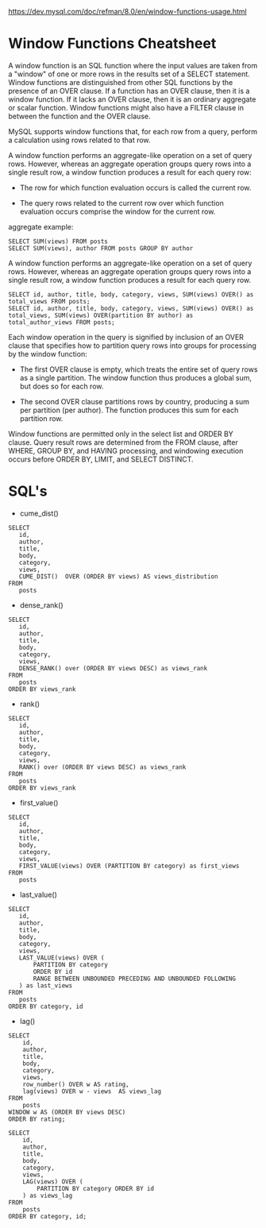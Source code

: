 https://dev.mysql.com/doc/refman/8.0/en/window-functions-usage.html

# Window Functions Cheatsheet

A window function is an SQL function where the input values are taken from a "window" of one or more rows in the results set of a SELECT statement.
Window functions are distinguished from other SQL functions by the presence of an OVER clause. If a function has an OVER clause, then it is a window function. If it lacks an OVER clause, then it is an ordinary aggregate or scalar function. Window functions might also have a FILTER clause in between the function and the OVER clause.

MySQL supports window functions that, for each row from a query, perform a calculation using rows related to that row.

A window function performs an aggregate-like operation on a set of query rows. However, whereas an aggregate operation groups query rows into a single result row, a window function produces a result for each query row:

- The row for which function evaluation occurs is called the current row.

- The query rows related to the current row over which function evaluation occurs comprise the window for the current row.




aggregate example: 

```
SELECT SUM(views) FROM posts
SELECT SUM(views), author FROM posts GROUP BY author
```


A window function performs an aggregate-like operation on a set of query rows. However, whereas an aggregate operation groups query rows into a single result row, a window function produces a result for each query row.
```
SELECT id, author, title, body, category, views, SUM(views) OVER() as total_views FROM posts;
SELECT id, author, title, body, category, views, SUM(views) OVER() as total_views, SUM(views) OVER(partition BY author) as total_author_views FROM posts;
```


Each window operation in the query is signified by inclusion of an OVER clause that specifies how to partition query rows into groups for processing by the window function:

- The first OVER clause is empty, which treats the entire set of query rows as a single partition. The window function thus produces a global sum, but does so for each row.

- The second OVER clause partitions rows by country, producing a sum per partition (per author). The function produces this sum for each partition row.

Window functions are permitted only in the select list and ORDER BY clause. Query result rows are determined from the FROM clause, after WHERE, GROUP BY, and HAVING processing, and windowing execution occurs before ORDER BY, LIMIT, and SELECT DISTINCT.


# SQL's

- cume_dist()

```
SELECT
   id,
   author,
   title,
   body,
   category,
   views,
   CUME_DIST()  OVER (ORDER BY views) AS views_distribution
FROM
   posts
```

- dense_rank()

```
SELECT
   id,
   author,
   title,
   body,
   category,
   views,
   DENSE_RANK() over (ORDER BY views DESC) as views_rank
FROM
   posts
ORDER BY views_rank
```

- rank()

```
SELECT
   id,
   author,
   title,
   body,
   category,
   views,
   RANK() over (ORDER BY views DESC) as views_rank
FROM
   posts
ORDER BY views_rank
```

- first_value()

```
SELECT
   id,
   author,
   title,
   body,
   category,
   views,
   FIRST_VALUE(views) OVER (PARTITION BY category) as first_views
FROM
   posts
```

- last_value()

```
SELECT
   id,
   author,
   title,
   body,
   category,
   views,
   LAST_VALUE(views) OVER (
       PARTITION BY category
       ORDER BY id 
       RANGE BETWEEN UNBOUNDED PRECEDING AND UNBOUNDED FOLLOWING
   ) as last_views
FROM
   posts
ORDER BY category, id
```

- lag()

```
SELECT 
    id, 
    author, 
    title, 
    body, 
    category, 
    views,
    row_number() OVER w AS rating,
    lag(views) OVER w - views  AS views_lag
FROM 
    posts
WINDOW w AS (ORDER BY views DESC)
ORDER BY rating;

SELECT 
    id, 
    author, 
    title, 
    body, 
    category, 
    views,
    LAG(views) OVER (
        PARTITION BY category ORDER BY id
    ) as views_lag
FROM 
    posts
ORDER BY category, id;

```

